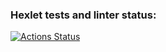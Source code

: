 ### Hexlet tests and linter status:
[![Actions Status](https://github.com/denyadeho/frontend-project-46/workflows/hexlet-check/badge.svg)](https://github.com/denyadeho/frontend-project-46/actions)